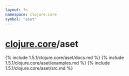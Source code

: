 ```yaml
---
layout: fn
namespace: clojure.core
symbol: "aset"
---
```


# [clojure.core](../)/aset

{% include 1.5.1/clojure.core/aset/docs.md %}
{% include 1.5.1/clojure.core/aset/examples.md %}
{% include 1.5.1/clojure.core/aset/src.md %}

